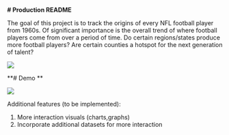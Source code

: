 **# Production README**

The goal of this project is to track the origins of every NFL football player from 1960s. Of significant importance is the overall trend of where football players come from over a period of time. Do certain regions/states produce more football players? Are certain counties a hotspot for the next generation of talent?

![](https://puu.sh/z66kp/e059b74a8b.png)



**# Demo **

![](http://g.recordit.co/wWC0w8fCJq.gif)







Additional features (to be implemented):
1) More interaction visuals (charts,graphs)
2) Incorporate additional datasets for more interaction


